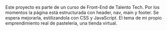 Este proyecto es parte de un curso de Front-End de Talento Tech.
Por los momentos la página está estructurada con header, nav, main y footer.
Se espera mejorarla, estilizandola con CSS y JavaScript.
El tema de mi propio emprendimiento real de pastelería, una tienda virtual.